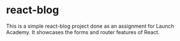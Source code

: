 # react-blog

This is a simple react-blog project done as an assignment for Launch Academy. It showcases the forms and router features of React. 
